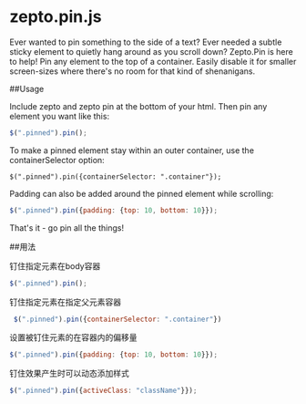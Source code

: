 # zepto.pin.js

Ever wanted to pin something to the side of a text? Ever needed a subtle sticky element to quietly hang around as you scroll down?
Zepto.Pin is here to help! Pin any element to the top of a container. Easily disable it for smaller screen-sizes where there's no room for that kind of shenanigans.

##Usage

Include zepto and zepto pin at the bottom of your html. Then pin any element you want like this:
```javascript
$(".pinned").pin();
```
To make a pinned element stay within an outer container, use the containerSelector option:
```
$(".pinned").pin({containerSelector: ".container"});
```
Padding can also be added around the pinned element while scrolling:
```javascript
$(".pinned").pin({padding: {top: 10, bottom: 10}});
```
That's it - go pin all the things!

##用法

钉住指定元素在body容器
```javascript
$(".pinned").pin();
```
钉住指定元素在指定父元素容器
```javascript 
 $(".pinned").pin({containerSelector: ".container"})
```
设置被钉住元素的在容器内的偏移量
```javascript
$(".pinned").pin({padding: {top: 10, bottom: 10}});
```
钉住效果产生时可以动态添加样式
```javascript
$(".pinned").pin({activeClass: "className"}});
```

